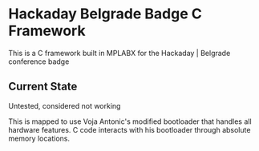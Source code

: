 # Hackaday Belgrade Badge C Framework

This is a C framework built in MPLABX for the Hackaday | Belgrade conference badge

## Current State

Untested, considered not working

This is mapped to use Voja Antonic's modified bootloader that handles
all hardware features. C code interacts with his bootloader through absolute memory locations.

